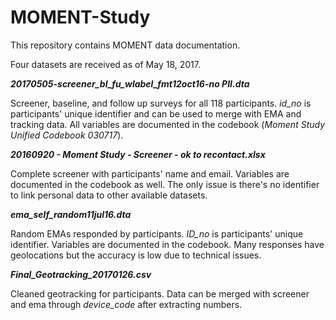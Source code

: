 # MOMENT-Study
This repository contains MOMENT data documentation. 

Four datasets are received as of May 18, 2017. 

**_20170505-screener_bl_fu_wlabel_fmt12oct16-no PII.dta_**

Screener, baseline, and follow up surveys for all 118 participants. _id_no_ is participants' unique identifier and can be used to merge with EMA and tracking data. All variables are documented in the codebook (_Moment Study Unified Codebook 030717_). 

**_20160920 - Moment Study - Screener - ok to recontact.xlsx_**

Complete screener with participants' name and email. Variables are documented in the codebook as well. The only issue is there's no identifier to link personal data to other available datasets. 

**_ema_self_random11jul16.dta_**

Random EMAs responded by participants. _ID_no_ is participants' unique identifier. Variables are documented in the codebook. Many responses have geolocations but the accuracy is low due to technical issues. 

**_Final_Geotracking_20170126.csv_**

Cleaned geotracking for participants. Data can be merged with screener and ema through _device_code_ after extracting numbers. 
